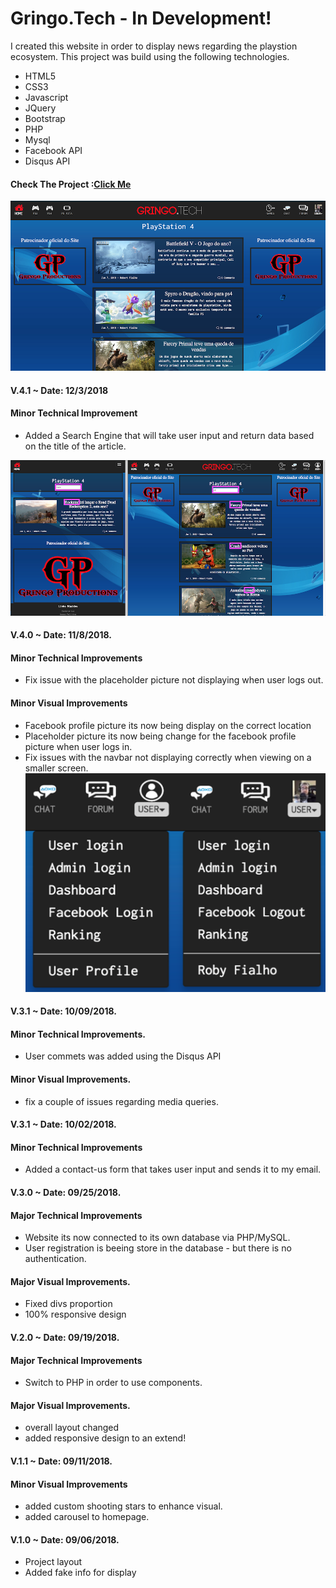 # Gringo.Tech - In Development!
 I created this website in order to display news regarding the playstion ecosystem.
This project was build using the following technologies.
- HTML5
- CSS3
- Javascript
- JQuery
- Bootstrap
- PHP
- Mysql
- Facebook API 
- Disqus API

#### Check The Project :[Click Me](https://gringo.tech)
![alt text](assets/images/github/v5.jpg)


#### V.4.1 ~ Date: 12/3/2018

#### Minor Technical Improvement
- Added a Search Engine that will take user input and return data based on the title of the article.

![alt text](assets/images/github/v4-1.jpg)

#### V.4.0 ~ Date: 11/8/2018.

#### Minor Technical Improvements
- Fix issue with the placeholder picture not displaying when user logs out.

#### Minor Visual Improvements
- Facebook profile picture its now being display on the correct location
- Placeholder picture its now being change for the facebook profile picture when user logs in.
- Fix issues with the navbar not displaying correctly when viewing on a smaller screen.
![alt text](assets/images/github/log.jpg)

#### V.3.1 ~ Date: 10/09/2018.
#### Minor Technical Improvements.
- User commets was added using the Disqus API
#### Minor Visual Improvements.
- fix a couple of issues regarding media queries.

#### V.3.1 ~ Date: 10/02/2018.
#### Minor Technical Improvements
- Added a contact-us form that takes user input and sends it to my email.

#### V.3.0 ~ Date: 09/25/2018.

#### Major Technical Improvements 
- Website its now connected to its own database via PHP/MySQL.
- User registration is beeing store in the database - but there is no authentication.
#### Major Visual Improvements.
- Fixed divs proportion
- 100% responsive design

#### V.2.0 ~ Date: 09/19/2018.

#### Major Technical Improvements 
- Switch to PHP in order to use components.
#### Major Visual Improvements.
- overall layout changed 
- added responsive design to an extend!

#### V.1.1 ~ Date: 09/11/2018.
#### Minor Visual Improvements
- added custom shooting stars to enhance visual. 
- added carousel to homepage.

#### V.1.0 ~ Date: 09/06/2018.
- Project layout 
- Added fake info for display





